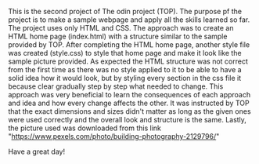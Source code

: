 This is the second project of The odin project (TOP). 
The purpose pf the project is to make a sample webpage and apply all the skills learned so far.
The project uses only HTML and CSS. The approach was to create an HTML home page (index.html) with a structure similar to the sample provided by TOP. After completing the HTML home page, another style file was created (style.css) to style that home page and make it look like the sample picture provided.
As expected the HTML structure was not correct from the first time as there was no style applied to it to be able to have a solid idea how it would look, but by styling every section in the css file it because clear gradually step by step what needed to change. 
This approach was very beneficial to learn the consequences of each approach and idea and how every change affects the other.
It was instructed by TOP that the exact dimensions and sizes didn't matter as long as the given ones were used correctly and the overall look and structure is the same.
Lastly, the picture used was downloaded from this link "https://www.pexels.com/photo/building-photography-2129796/"

Have a great day!